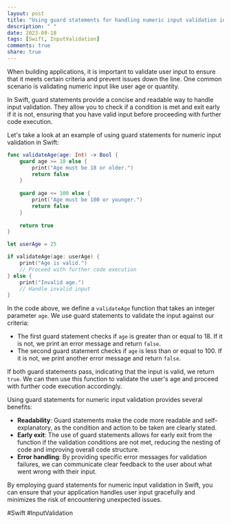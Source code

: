 ```yaml
---
layout: post
title: "Using guard statements for handling numeric input validation in Swift"
description: " "
date: 2023-09-18
tags: [Swift, InputValidation]
comments: true
share: true
---
```


When building applications, it is important to validate user input to ensure that it meets certain criteria and prevent issues down the line. One common scenario is validating numeric input like user age or quantity.

In Swift, guard statements provide a concise and readable way to handle input validation. They allow you to check if a condition is met and exit early if it is not, ensuring that you have valid input before proceeding with further code execution.

Let's take a look at an example of using guard statements for numeric input validation in Swift:

```swift
func validateAge(age: Int) -> Bool {
    guard age >= 18 else {
        print("Age must be 18 or older.")
        return false
    }
    
    guard age <= 100 else {
        print("Age must be 100 or younger.")
        return false
    }
    
    return true
}

let userAge = 25

if validateAge(age: userAge) {
    print("Age is valid.")
    // Proceed with further code execution
} else {
    print("Invalid age.")
    // Handle invalid input
}
```

In the code above, we define a `validateAge` function that takes an integer parameter `age`. We use guard statements to validate the input against our criteria:

- The first guard statement checks if `age` is greater than or equal to 18. If it is not, we print an error message and return `false`.
- The second guard statement checks if `age` is less than or equal to 100. If it is not, we print another error message and return `false`.

If both guard statements pass, indicating that the input is valid, we return `true`. We can then use this function to validate the user's age and proceed with further code execution accordingly.

Using guard statements for numeric input validation provides several benefits:
- **Readability**: Guard statements make the code more readable and self-explanatory, as the condition and action to be taken are clearly stated.
- **Early exit**: The use of guard statements allows for early exit from the function if the validation conditions are not met, reducing the nesting of code and improving overall code structure.
- **Error handling**: By providing specific error messages for validation failures, we can communicate clear feedback to the user about what went wrong with their input.

By employing guard statements for numeric input validation in Swift, you can ensure that your application handles user input gracefully and minimizes the risk of encountering unexpected issues.

#Swift #InputValidation